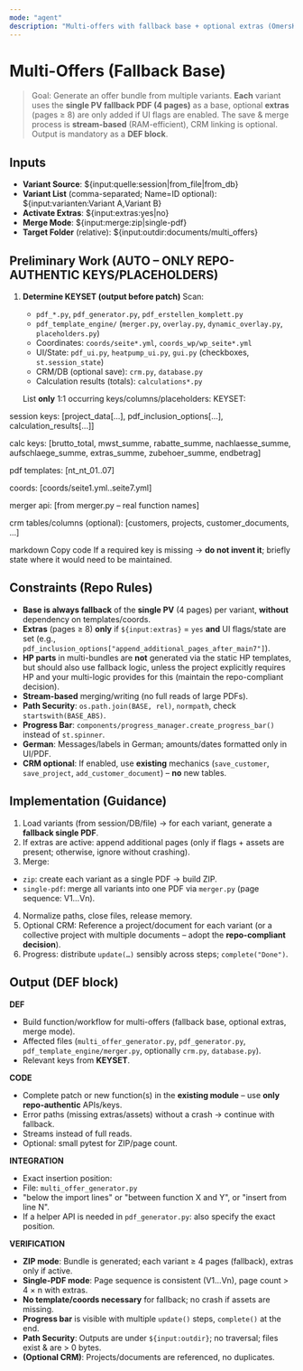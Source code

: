 ```yaml
---
mode: "agent"
description: "Multi-offers with fallback base + optional extras (OmersKakerlake)"
---
```


# Multi-Offers (Fallback Base)

> Goal: Generate an offer bundle from multiple variants. **Each** variant uses the **single PV fallback PDF (4 pages)** as a base, optional **extras** (pages ≥ 8) are only added if UI flags are enabled. The save & merge process is **stream-based** (RAM-efficient), CRM linking is optional. Output is mandatory as a **DEF block**.

## Inputs
- **Variant Source**: ${input:quelle:session|from_file|from_db}
- **Variant List** (comma-separated; Name=ID optional): ${input:varianten:Variant A,Variant B}
- **Activate Extras**: ${input:extras:yes|no}
- **Merge Mode**: ${input:merge:zip|single-pdf}
- **Target Folder** (relative): ${input:outdir:documents/multi_offers}

## Preliminary Work (AUTO – ONLY REPO-AUTHENTIC KEYS/PLACEHOLDERS)
1) **Determine KEYSET (output before patch)**
   Scan:
   - `pdf_*.py`, `pdf_generator.py`, `pdf_erstellen_komplett.py`
   - `pdf_template_engine/` (`merger.py`, `overlay.py`, `dynamic_overlay.py`, `placeholders.py`)
   - Coordinates: `coords/seite*.yml`, `coords_wp/wp_seite*.yml`
   - UI/State: `pdf_ui.py`, `heatpump_ui.py`, `gui.py` (checkboxes, `st.session_state`)
   - CRM/DB (optional save): `crm.py`, `database.py`
   - Calculation results (totals): `calculations*.py`

   List **only** 1:1 occurring keys/columns/placeholders:
KEYSET:

session keys: [project_data[...], pdf_inclusion_options[...], calculation_results[...]]

calc keys: [brutto_total, mwst_summe, rabatte_summe, nachlaesse_summe, aufschlaege_summe, extras_summe, zubehoer_summe, endbetrag]

pdf templates: [nt_nt_01..07]

coords: [coords/seite1.yml..seite7.yml]

merger api: [from merger.py – real function names]

crm tables/columns (optional): [customers, projects, customer_documents, ...]

markdown
Copy code
If a required key is missing → **do not invent it**; briefly state where it would need to be maintained.

## Constraints (Repo Rules)
- **Base is always fallback** of the **single PV** (4 pages) per variant, **without** dependency on templates/coords.
- **Extras** (pages ≥ 8) **only** if `${input:extras}` = `yes` **and** UI flags/state are set (e.g., `pdf_inclusion_options["append_additional_pages_after_main7"]`).
- **HP parts** in multi-bundles are **not** generated via the static HP templates, but should also use fallback logic, unless the project explicitly requires HP and your multi-logic provides for this (maintain the repo-compliant decision).
- **Stream-based** merging/writing (no full reads of large PDFs).
- **Path Security**: `os.path.join(BASE, rel)`, `normpath`, check `startswith(BASE_ABS)`.
- **Progress Bar**: `components/progress_manager.create_progress_bar()` instead of `st.spinner`.
- **German**: Messages/labels in German; amounts/dates formatted only in UI/PDF.
- **CRM optional**: If enabled, use **existing** mechanics (`save_customer`, `save_project`, `add_customer_document`) – **no** new tables.

## Implementation (Guidance)
1. Load variants (from session/DB/file) → for each variant, generate a **fallback single PDF**.
2. If extras are active: append additional pages (only if flags + assets are present; otherwise, ignore without crashing).
3. Merge:
- `zip`: create each variant as a single PDF → build ZIP.
- `single-pdf`: merge all variants into one PDF via `merger.py` (page sequence: V1…Vn).
4. Normalize paths, close files, release memory.
5. Optional CRM: Reference a project/document for each variant (or a collective project with multiple documents – adopt the **repo-compliant decision**).
6. Progress: distribute `update(…)` sensibly across steps; `complete("Done")`.

## Output (DEF block)
**DEF**
- Build function/workflow for multi-offers (fallback base, optional extras, merge mode).
- Affected files (`multi_offer_generator.py`, `pdf_generator.py`, `pdf_template_engine/merger.py`, optionally `crm.py`, `database.py`).
- Relevant keys from **KEYSET**.

**CODE**
- Complete patch or new function(s) in the **existing module** – use **only repo-authentic** APIs/keys.
- Error paths (missing extras/assets) without a crash → continue with fallback.
- Streams instead of full reads.
- Optional: small pytest for ZIP/page count.

**INTEGRATION**
- Exact insertion position:
- File: `multi_offer_generator.py`
- "below the import lines" or "between function X and Y", or "insert from line N".
- If a helper API is needed in `pdf_generator.py`: also specify the exact position.

**VERIFICATION**
- **ZIP mode**: Bundle is generated; each variant ≥ 4 pages (fallback), extras only if active.
- **Single-PDF mode**: Page sequence is consistent (V1…Vn), page count > 4 × n with extras.
- **No template/coords necessary** for fallback; no crash if assets are missing.
- **Progress bar** is visible with multiple `update()` steps, `complete()` at the end.
- **Path Security**: Outputs are under `${input:outdir}`; no traversal; files exist & are > 0 bytes.
- **(Optional CRM)**: Projects/documents are referenced, no duplicates.